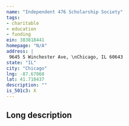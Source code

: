 ```yaml
---
name: "Independent 476 Scholarship Society"
tags:
- charitable
- education
- funding
ein: 383818441
homepage: "N/A"
address: |
 9645 S Winchester Ave, \nChicago, IL 60643
state: "IL"
city: "Chicago"
lng: -87.67068
lat: 41.718437
description: ""
is_501c3: X
---
```


## Long description


